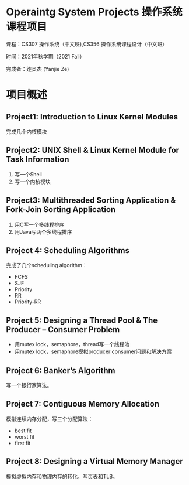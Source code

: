 # Operaintg System Projects 操作系统课程项目
课程：CS307 操作系统（中文班),CS356 操作系统课程设计（中文班）

时间：2021年秋学期（2021 Fall）

完成者：迮炎杰 (Yanjie Ze)

# 项目概述
## Project1: Introduction to Linux Kernel Modules
完成几个内核模块

## Project2: UNIX Shell & Linux Kernel Module for Task Information
1. 写一个Shell
2. 写一个内核模块

## Project3:  **Multithreaded Sorting Application** & **Fork-Join Sorting Application**

1. 用C写一个多线程排序
2. 用Java写两个多线程排序

## **Project 4:  Scheduling Algorithms**

完成了几个scheduling algorithm：

- FCFS
- SJF
- Priority
- RR
- Priority-RR



## Project 5: **Designing a Thread Pool & The Producer – Consumer Problem**

- 用mutex lock，semaphore，thread写一个线程池
- 用mutex lock，semaphore模拟producer consumer问题和解决方案



## **Project 6: Banker’s Algorithm**

写一个银行家算法。



## **Project 7: Contiguous Memory Allocation**

模拟连续内存分配，写三个分配算法：

- best fit
- worst fit
- first fit



## **Project 8: Designing a Virtual Memory Manager**

模拟虚拟内存和物理内存的转化，写页表和TLB。